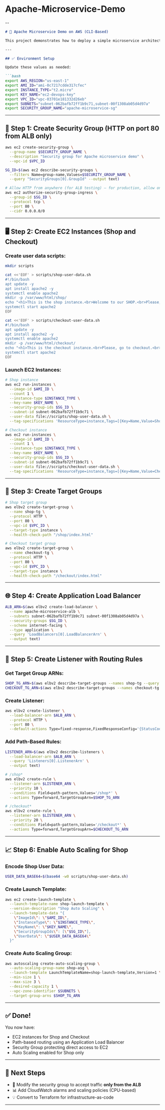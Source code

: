 # Apache-Microservice-Demo

--

```markdown
# 🚀 Apache Microservice Demo on AWS (CLI-Based)

This project demonstrates how to deploy a simple microservice architecture using Apache web servers on EC2 instances, an Application Load Balancer (ALB) with path-based routing, and Auto Scaling (only for the Shop microservice) — entirely via AWS CLI.

---

## ✅ Environment Setup

Update these values as needed:

```bash
export AWS_REGION="us-east-1"
export AMI_ID="ami-0c7217cdde317cfec"
export INSTANCE_TYPE="t2.micro"
export KEY_NAME="ec2-devops-key"
export VPC_ID="vpc-03701e181332d26eb"
export SUBNETS="subnet-062bafb72ff1b9c71,subnet-00f1308ab05d4d97a"
export SECURITY_GROUP_NAME="apache-microservice-sg"
```

---

## 🔐 Step 1: Create Security Group (HTTP on port 80 from ALB only)

```bash
aws ec2 create-security-group \
  --group-name $SECURITY_GROUP_NAME \
  --description "Security group for Apache microservice demo" \
  --vpc-id $VPC_ID

SG_ID=$(aws ec2 describe-security-groups \
  --filters Name=group-name,Values=$SECURITY_GROUP_NAME \
  --query "SecurityGroups[0].GroupId" --output text)

# Allow HTTP from anywhere (for ALB testing) — for production, allow only from ALB SG
aws ec2 authorize-security-group-ingress \
  --group-id $SG_ID \
  --protocol tcp \
  --port 80 \
  --cidr 0.0.0.0/0
```

---

## 🖥️ Step 2: Create EC2 Instances (Shop and Checkout)

### Create user data scripts:

```bash
mkdir scripts

cat <<'EOF' > scripts/shop-user-data.sh
#!/bin/bash
apt update -y
apt install apache2 -y
systemctl enable apache2
mkdir -p /var/www/html/shop/
echo "<h1>This is the shop instance.<br>Welcome to our SHOP.<br>Please, Click on shopping link below to make an order.<br>You will be directed to a checkout page.<br>Hope you found all you need.</h1>" > /var/www/html/shop/index.html
systemctl start apache2
EOF

cat <<'EOF' > scripts/checkout-user-data.sh
#!/bin/bash
apt update -y
apt install apache2 -y
systemctl enable apache2
mkdir -p /var/www/html/checkout/
echo "<h1>This is the checkout instance.<br>Please, go to checkout.<br>Thank you for being a valuable customer.<br>See You Next Time....</h1>" > /var/www/html/checkout/index.html
systemctl start apache2
EOF
```

### Launch EC2 Instances:

```bash
# Shop instance
aws ec2 run-instances \
  --image-id $AMI_ID \
  --count 1 \
  --instance-type $INSTANCE_TYPE \
  --key-name $KEY_NAME \
  --security-group-ids $SG_ID \
  --subnet-id subnet-062bafb72ff1b9c71 \
  --user-data file://scripts/shop-user-data.sh \
  --tag-specifications 'ResourceType=instance,Tags=[{Key=Name,Value=Shop-Service}]'

# Checkout instance
aws ec2 run-instances \
  --image-id $AMI_ID \
  --count 1 \
  --instance-type $INSTANCE_TYPE \
  --key-name $KEY_NAME \
  --security-group-ids $SG_ID \
  --subnet-id subnet-062bafb72ff1b9c71 \
  --user-data file://scripts/checkout-user-data.sh \
  --tag-specifications 'ResourceType=instance,Tags=[{Key=Name,Value=Checkout-Service}]'
```

---

## 🎯 Step 3: Create Target Groups

```bash
# Shop target group
aws elbv2 create-target-group \
  --name shop-tg \
  --protocol HTTP \
  --port 80 \
  --vpc-id $VPC_ID \
  --target-type instance \
  --health-check-path "/shop/index.html"

# Checkout target group
aws elbv2 create-target-group \
  --name checkout-tg \
  --protocol HTTP \
  --port 80 \
  --vpc-id $VPC_ID \
  --target-type instance \
  --health-check-path "/checkout/index.html"
```

---

## 🌐 Step 4: Create Application Load Balancer

```bash
ALB_ARN=$(aws elbv2 create-load-balancer \
  --name apache-microservice-alb \
  --subnets subnet-062bafb72ff1b9c71 subnet-00f1308ab05d4d97a \
  --security-groups $SG_ID \
  --scheme internet-facing \
  --type application \
  --query 'LoadBalancers[0].LoadBalancerArn' \
  --output text)
```

---

## 🔁 Step 5: Create Listener with Routing Rules

### Get Target Group ARNs:

```bash
SHOP_TG_ARN=$(aws elbv2 describe-target-groups --names shop-tg --query 'TargetGroups[0].TargetGroupArn' --output text)
CHECKOUT_TG_ARN=$(aws elbv2 describe-target-groups --names checkout-tg --query 'TargetGroups[0].TargetGroupArn' --output text)
```

### Create Listener:

```bash
aws elbv2 create-listener \
  --load-balancer-arn $ALB_ARN \
  --protocol HTTP \
  --port 80 \
  --default-actions Type=fixed-response,FixedResponseConfig='{StatusCode=200,ContentType=text/plain,MessageBody="Welcome to Apache Microservice Demo!"}'
```

### Add Path-Based Rules:

```bash
LISTENER_ARN=$(aws elbv2 describe-listeners \
  --load-balancer-arn $ALB_ARN \
  --query 'Listeners[0].ListenerArn' \
  --output text)

# /shop*
aws elbv2 create-rule \
  --listener-arn $LISTENER_ARN \
  --priority 10 \
  --conditions Field=path-pattern,Values='/shop*' \
  --actions Type=forward,TargetGroupArn=$SHOP_TG_ARN

# /checkout*
aws elbv2 create-rule \
  --listener-arn $LISTENER_ARN \
  --priority 20 \
  --conditions Field=path-pattern,Values='/checkout*' \
  --actions Type=forward,TargetGroupArn=$CHECKOUT_TG_ARN
```

---

## 📈 Step 6: Enable Auto Scaling for Shop

### Encode Shop User Data:

```bash
USER_DATA_BASE64=$(base64 -w0 scripts/shop-user-data.sh)
```

### Create Launch Template:

```bash
aws ec2 create-launch-template \
  --launch-template-name shop-launch-template \
  --version-description "Shop Auto Scaling" \
  --launch-template-data "{
    \"ImageId\": \"$AMI_ID\",
    \"InstanceType\": \"$INSTANCE_TYPE\",
    \"KeyName\": \"$KEY_NAME\",
    \"SecurityGroupIds\": [\"$SG_ID\"],
    \"UserData\": \"$USER_DATA_BASE64\"
  }"
```

### Create Auto Scaling Group:

```bash
aws autoscaling create-auto-scaling-group \
  --auto-scaling-group-name shop-asg \
  --launch-template LaunchTemplateName=shop-launch-template,Version=1 \
  --min-size 1 \
  --max-size 3 \
  --desired-capacity 1 \
  --vpc-zone-identifier $SUBNETS \
  --target-group-arns $SHOP_TG_ARN
```

---

## ✅ Done!

You now have:

- EC2 instances for Shop and Checkout
- Path-based routing using an Application Load Balancer
- Security Group protecting direct access to EC2
- Auto Scaling enabled for Shop only

---

## 📌 Next Steps

- 🔐 Modify the security group to accept traffic **only from the ALB**
- 📊 Add CloudWatch alarms and scaling policies (CPU-based)
- 💡 Convert to Terraform for infrastructure-as-code

---
